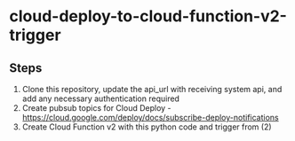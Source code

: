 # cloud-deploy-to-cloud-function-v2-trigger

## Steps

1. Clone this repository, update the api_url with receiving system api, and add any necessary authentication required
2. Create pubsub topics for Cloud Deploy - https://cloud.google.com/deploy/docs/subscribe-deploy-notifications
3. Create Cloud Function v2 with this python code and trigger from (2)

